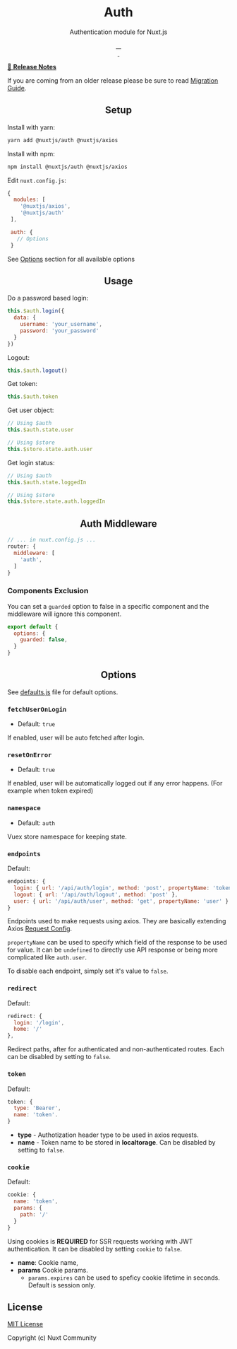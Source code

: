 <h1 align="center">Auth</h1>

<p align="center">Authentication module for Nuxt.js</p>

<p align="center">
<a href="https://david-dm.org/nuxt-community/auth-module">
    <img alt="" src="https://david-dm.org/nuxt-community/auth-module/status.svg?style=flat-square">
</a>
<a href="https://standardjs.com">
    <img alt="" src="https://img.shields.io/badge/code_style-standard-brightgreen.svg?style=flat-square">
</a>
<a href="https://circleci.com/gh/nuxt-community/auth-module">
    <img alt="" src="https://img.shields.io/circleci/project/github/nuxt-community/auth-module.svg?style=flat-square">
</a>
<a href="https://codecov.io/gh/nuxt-community/auth-module">
    <img alt="" src="https://img.shields.io/codecov/c/github/nuxt-community/auth-module.svg?style=flat-square">
</a>
<br>
<a href="https://npmjs.com/package/@nuxtjs/auth">
    <img alt="" src="https://img.shields.io/npm/v/@nuxtjs/auth/latest.svg?style=flat-square">
</a>
<a href="https://npmjs.com/package/@nuxtjs/auth">
    <img alt="" src="https://img.shields.io/npm/dt/@nuxtjs/auth.svg?style=flat-square">
</a>
</p>

[📖 **Release Notes**](./CHANGELOG.md)

If you are coming from an older release please be sure to read [Migration Guide](https://github.com/nuxt-community/auth-module/wiki/Migration-guide).

<h2 align="center">Setup</h2>

Install with yarn:

```bash
yarn add @nuxtjs/auth @nuxtjs/axios
```

Install with npm:

```bash
npm install @nuxtjs/auth @nuxtjs/axios
```

Edit `nuxt.config.js`:

```js
{
  modules: [
    '@nuxtjs/axios',
    '@nuxtjs/auth'
 ],

 auth: {
   // Options
 }
```

See [Options](#options) section for all available options

<h2 align="center">Usage</h2>

Do a password based login:

```js
this.$auth.login({
  data: {
    username: 'your_username',
    password: 'your_password'
  }
})
```

Logout:

```js
this.$auth.logout()
```

Get token:

```js
this.$auth.token
```

Get user object:

```js
// Using $auth
this.$auth.state.user

// Using $store
this.$store.state.auth.user
```

Get login status:

```js
// Using $auth
this.$auth.state.loggedIn

// Using $store
this.$store.state.auth.loggedIn
```


<h2 align="center">Auth Middleware</h2>

```js
// ... in nuxt.config.js ...
router: {
  middleware: [
    'auth',
  ]
}
```

### Components Exclusion

You can set a `guarded` option to false in a specific component and the middleware will ignore this component.

```js
export default {
  options: {
    guarded: false,
  }
}
```

<h2 align="center">Options</h2>

See [defaults.js](lib/defaults.js) file for default options.

### `fetchUserOnLogin`
- Default: `true`

If enabled, user will be auto fetched after login.

### `resetOnError`
- Default: `true`

If enabled, user will be automatically logged out if any error happens. (For example when token expired)

### `namespace`
- Default: `auth`

Vuex store namespace for keeping state.

### `endpoints`
Default:
```js
endpoints: {
  login: { url: '/api/auth/login', method: 'post', propertyName: 'token' },
  logout: { url: '/api/auth/logout', method: 'post' },
  user: { url: '/api/auth/user', method: 'get', propertyName: 'user' }
}
```

Endpoints used to make requests using axios. They are basically extending Axios [Request Config](https://github.com/axios/axios#request-config).

`propertyName` can be used to specify which field of the response to be used for value. It can be `undefined` to directly use API response or being more complicated like `auth.user`.

To disable each endpoint, simply set it's value to `false`.

### `redirect`
Default:
```js
redirect: {
  login: '/login',
  home: '/'
},
```

Redirect paths, after for authenticated and non-authenticated routes. Each can be disabled by setting to `false`.

### `token`
Default:
```js
token: {
  type: 'Bearer',
  name: 'token'.
}
```

* **type** - Authotization header type to be used in axios requests.
* **name** - Token name to be stored in **localtorage**. Can be disabled by setting to `false`.

### `cookie`
Default:
```js
cookie: {
  name: 'token',
  params: {
    path: '/'
  }
}
```

Using cookies is **REQUIRED** for SSR requests working with JWT authentication.
It can be disabled by setting `cookie` to `false`.

* **name**: Cookie name,
* **params** Cookie params.
  * `params.expires` can be used to speficy cookie lifetime in seconds. Default is session only.

## License

[MIT License](./LICENSE)

Copyright (c) Nuxt Community

